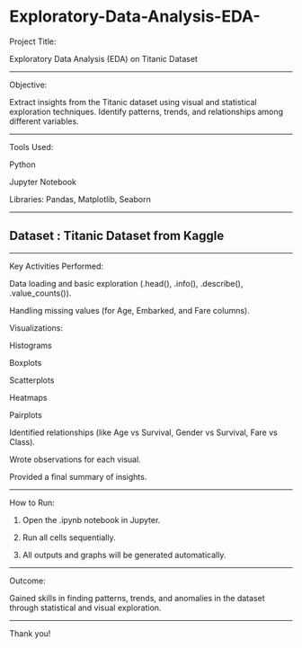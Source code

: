 # Exploratory-Data-Analysis-EDA-
Project Title:

Exploratory Data Analysis (EDA) on Titanic Dataset


---

Objective:

Extract insights from the Titanic dataset using visual and statistical exploration techniques.
Identify patterns, trends, and relationships among different variables.


---

Tools Used:

Python

Jupyter Notebook

Libraries: Pandas, Matplotlib, Seaborn



---
Dataset :
Titanic Dataset from Kaggle
----
---

Key Activities Performed:

Data loading and basic exploration (.head(), .info(), .describe(), .value_counts()).

Handling missing values (for Age, Embarked, and Fare columns).

Visualizations:

Histograms

Boxplots

Scatterplots

Heatmaps

Pairplots


Identified relationships (like Age vs Survival, Gender vs Survival, Fare vs Class).

Wrote observations for each visual.

Provided a final summary of insights.



---

How to Run:

1. Open the .ipynb notebook in Jupyter.


2. Run all cells sequentially.


3. All outputs and graphs will be generated automatically.




---

Outcome:

Gained skills in finding patterns, trends, and anomalies in the dataset through statistical and visual exploration.


---

Thank you!

